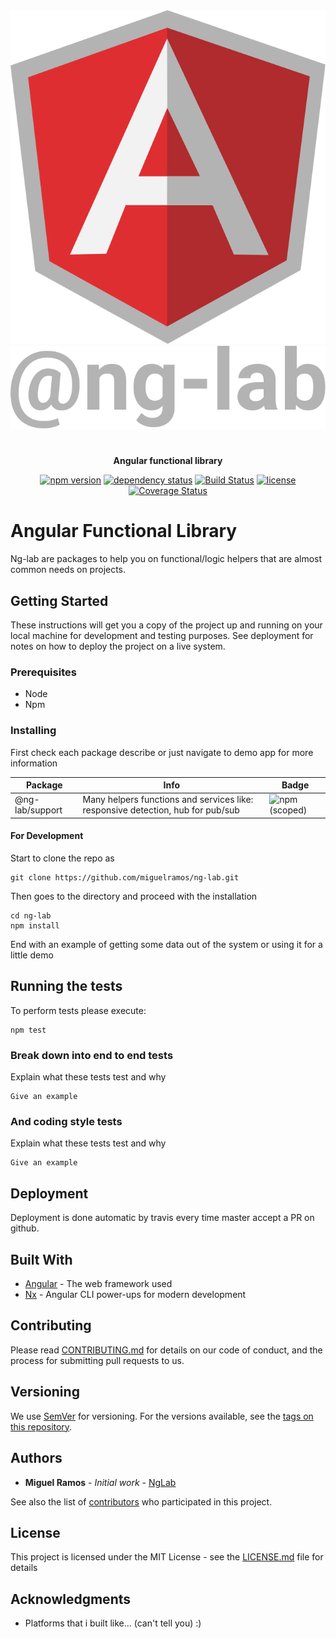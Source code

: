 <div align="center">
  <img src="./apps/ng-lab-demo/src/assets/ng-logo.svg">
  <img src="./apps/ng-lab-demo/src/assets/lab-logo.svg">

#

**Angular functional library**

[![npm version](https://img.shields.io/npm/v/@ng-lab/support.svg?maxAge=3600&style=flat)](https://www.npmjs.com/package/automatic-release)
[![dependency status](https://img.shields.io/david/miguelramos/ng-lab.svg?maxAge=3600&style=flat)](https://david-dm.org/miguelramos/ng-lab)
[![Build Status](https://travis-ci.com/miguelramos/ng-lab.svg?branch=master)](https://travis-ci.com/miguelramos/ng-lab)
[![license](https://img.shields.io/npm/l/ng-lab.svg?maxAge=3600&style=flat)](https://github.com/miguelramos/ng-lab/LICENSE)
[![Coverage Status](https://coveralls.io/repos/github/miguelramos/ng-lab/badge.svg?branch=master)](https://coveralls.io/github/miguelramos/ng-lab?branch=master)

</div>

# Angular Functional Library

Ng-lab are packages to help you on functional/logic helpers that are almost common needs on projects.

## Getting Started

These instructions will get you a copy of the project up and running on your local machine for development and testing purposes. See deployment for notes on how to deploy the project on a live system.

### Prerequisites

- Node
- Npm

### Installing

First check each package describe or just navigate to demo app for more information

|Package|Info|Badge|
|-------|----|-----|
|@ng-lab/support| Many helpers functions and services like: responsive detection, hub for pub/sub | ![npm (scoped)](https://img.shields.io/npm/v/@ng-lab/support.svg?color=green&style=flat) |

#### For Development

Start to clone the repo as

```
git clone https://github.com/miguelramos/ng-lab.git
```

Then goes to the directory and proceed with the installation

```
cd ng-lab
npm install
```

End with an example of getting some data out of the system or using it for a little demo

## Running the tests

To perform tests please execute:

```
npm test
```

### Break down into end to end tests

Explain what these tests test and why

```
Give an example
```

### And coding style tests

Explain what these tests test and why

```
Give an example
```

## Deployment

Deployment is done automatic by travis every time master accept a PR on github.

## Built With

* [Angular](https://angular.io/) - The web framework used
* [Nx](https://nx.dev) - Angular CLI power-ups for modern development

## Contributing

Please read [CONTRIBUTING.md](https://gist.github.com/PurpleBooth/b24679402957c63ec426) for details on our code of conduct, and the process for submitting pull requests to us.

## Versioning

We use [SemVer](http://semver.org/) for versioning. For the versions available, see the [tags on this repository](https://github.com/your/project/tags). 

## Authors

* **Miguel Ramos** - *Initial work* - [NgLab](https://github.com/miguelramos/ng-lab)

See also the list of [contributors](https://github.com/your/project/contributors) who participated in this project.

## License

This project is licensed under the MIT License - see the [LICENSE.md](LICENSE.md) file for details

## Acknowledgments

* Platforms that i built like... (can't tell you) :)


